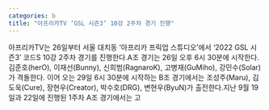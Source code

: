 ```yaml
---
categories: b
title: "아프리카TV ‘GSL 시즌3’ 10강 2주차 경기 진행"
---
```

아프리카TV는 26일부터 서울 대치동 ‘아프리카 프릭업 스튜디오’에서 ‘2022 GSL 시즌3’ 코드S 10강 2주차 경기를 진행한다.A조 경기는 26일 오후 6시 30분에 시작한다. 김준호(herO), 이재선(Bunny), 신희범(RagnaroK), 고병재(GuMiho), 강민수(Solar)가 격돌한다. 이어 오는 29일 6시 30분에 시작하는 B조 경기에서는 조성주(Maru), 김도욱(Cure), 장현우(Creator), 박수호(DRG), 변현우(ByuN)가 출전한다.지난 9월 19일과 22일에 진행된 1주차 A조 경기에서는 고